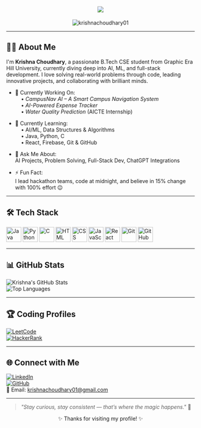 <h1 align="center">
  <a href="https://git.io/typing-svg">
    <img src="https://readme-typing-svg.herokuapp.com?lines=Hey+there!+I'm+Krishna+Choudhary!;Aspiring+Engineer+%7C+Tech+Enthusiast+%7C+Team+Lead;&center=true&size=30">
  </a>
</h1>

<p align="center">
  <img src="https://komarev.com/ghpvc/?username=krishnachoudhary01&label=Profile%20views&color=0e75b6&style=flat" alt="krishnachoudhary01" />
</p>

---

## 👨‍💻 About Me

I'm **Krishna Choudhary**, a passionate B.Tech CSE student from Graphic Era Hill University, currently diving deep into AI, ML, and full-stack development. I love solving real-world problems through code, leading innovative projects, and collaborating with brilliant minds.

- 🔭 Currently Working On:  
  &nbsp;&nbsp;&nbsp;&nbsp;• *CampusNav AI – A Smart Campus Navigation System*  
  &nbsp;&nbsp;&nbsp;&nbsp;• *AI-Powered Expense Tracker*  
  &nbsp;&nbsp;&nbsp;&nbsp;• *Water Quality Prediction* (AICTE Internship)

- 🌱 Currently Learning:  
  &nbsp;&nbsp;&nbsp;&nbsp;• AI/ML, Data Structures & Algorithms  
  &nbsp;&nbsp;&nbsp;&nbsp;• Java, Python, C  
  &nbsp;&nbsp;&nbsp;&nbsp;• React, Firebase, Git & GitHub

- 💬 Ask Me About:  
  AI Projects, Problem Solving, Full-Stack Dev, ChatGPT Integrations

- ⚡ Fun Fact:  
  I lead hackathon teams, code at midnight, and believe in 15% change with 100% effort 😉

---

## 🛠️ Tech Stack

<p align="left">
  <img src="https://cdn.jsdelivr.net/gh/devicons/devicon/icons/java/java-original.svg" width="40" height="40" alt="Java"/>
  <img src="https://cdn.jsdelivr.net/gh/devicons/devicon/icons/python/python-original.svg" width="40" height="40" alt="Python"/>
  <img src="https://cdn.jsdelivr.net/gh/devicons/devicon/icons/c/c-original.svg" width="40" height="40" alt="C"/>
  <img src="https://cdn.jsdelivr.net/gh/devicons/devicon/icons/html5/html5-original.svg" width="40" height="40" alt="HTML"/>
  <img src="https://cdn.jsdelivr.net/gh/devicons/devicon/icons/css3/css3-original.svg" width="40" height="40" alt="CSS"/>
  <img src="https://cdn.jsdelivr.net/gh/devicons/devicon/icons/javascript/javascript-original.svg" width="40" height="40" alt="JavaScript"/>
  <img src="https://cdn.jsdelivr.net/gh/devicons/devicon/icons/react/react-original.svg" width="40" height="40" alt="React"/>
  <img src="https://cdn.jsdelivr.net/gh/devicons/devicon/icons/git/git-original.svg" width="40" height="40" alt="Git"/>
  <img src="https://cdn.jsdelivr.net/gh/devicons/devicon/icons/github/github-original.svg" width="40" height="40" alt="GitHub"/>
</p>

---

## 📊 GitHub Stats

![Krishna's GitHub Stats](https://github-readme-stats.vercel.app/api?username=krishnachoudhary01&show_icons=true&theme=midnight-purple)  
![Top Languages](https://github-readme-stats.vercel.app/api/top-langs/?username=krishnachoudhary01&layout=compact&theme=midnight-purple)

---

## 🏆 Coding Profiles

[![LeetCode](https://img.shields.io/badge/-LeetCode-FFA116?style=for-the-badge&logo=LeetCode&logoColor=black)](https://leetcode.com/krishnachoudhary01)  
[![HackerRank](https://img.shields.io/badge/-HackerRank-2EC866?style=for-the-badge&logo=HackerRank&logoColor=white)](https://www.hackerrank.com/krishnachoudhary01)

---

## 🌐 Connect with Me

[![LinkedIn](https://img.shields.io/badge/-LinkedIn-blue?style=for-the-badge&logo=linkedin&logoColor=white)](https://www.linkedin.com/in/krishna-choudhary-123456/)  
[![GitHub](https://img.shields.io/badge/-GitHub-black?style=for-the-badge&logo=github&logoColor=white)](https://github.com/krishnachoudhary01)  
📧 Email: [krishnachoudhary01@gmail.com](mailto:krishnachoudhary01@gmail.com)

---

> *"Stay curious, stay consistent — that’s where the magic happens."* 🚀

<p align="center">✨ Thanks for visiting my profile! ✨</p>

<!--
**krishnachoudhary1969/krishnachoudhary1969** is a ✨ _special_ ✨ repository because its `README.md` (this file) appears on your GitHub profile.

Here are some ideas to get you started:

- 🔭 I’m currently working on ...
- 🌱 I’m currently learning ...
- 👯 I’m looking to collaborate on ...
- 🤔 I’m looking for help with ...
- 💬 Ask me about ...
- 📫 How to reach me: ...
- 😄 Pronouns: ...
- ⚡ Fun fact: ...
-->
